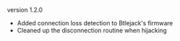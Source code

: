 version 1.2.0

* Added connection loss detection to Btlejack's firmware
* Cleaned up the disconnection routine when hijacking

